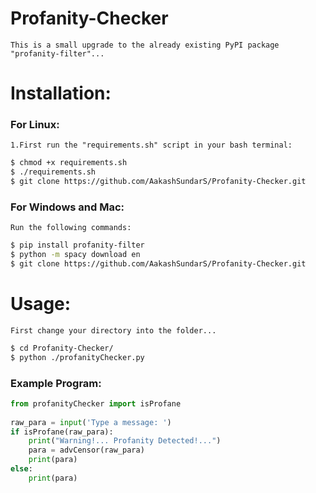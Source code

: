 # Profanity-Checker
    This is a small upgrade to the already existing PyPI package "profanity-filter"...

# Installation: 

### For Linux:
    1.First run the "requirements.sh" script in your bash terminal:
```bash
$ chmod +x requirements.sh
$ ./requirements.sh
$ git clone https://github.com/AakashSundarS/Profanity-Checker.git
```

### For Windows and Mac:
    Run the following commands:
```bash
$ pip install profanity-filter
$ python -m spacy download en
$ git clone https://github.com/AakashSundarS/Profanity-Checker.git
```

# Usage:
    First change your directory into the folder...
```bash
$ cd Profanity-Checker/
$ python ./profanityChecker.py
```

### Example Program:
```python    
from profanityChecker import isProfane
    
raw_para = input('Type a message: ')
if isProfane(raw_para):
    print("Warning!... Profanity Detected!...")
    para = advCensor(raw_para)
    print(para)
else:
    print(para)
```
